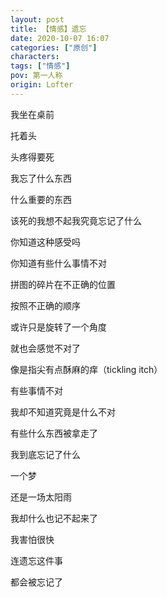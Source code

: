 ```yaml
---
layout: post
title: 【情感】遗忘
date: 2020-10-07 16:07
categories: ["原创"]
characters: 
tags: ["情感"]
pov: 第一人称
origin: Lofter
---
```


我坐在桌前

托着头

头疼得要死

我忘了什么东西

什么重要的东西

该死的我想不起我究竟忘记了什么

你知道这种感受吗

你知道有些什么事情不对

拼图的碎片在不正确的位置

按照不正确的顺序

或许只是旋转了一个角度

就也会感觉不对了

像是指尖有点酥麻的痒（tickling itch）

有些事情不对

我却不知道究竟是什么不对

有些什么东西被拿走了

我到底忘记了什么

一个梦

还是一场太阳雨

我却什么也记不起来了

我害怕很快

连遗忘这件事

都会被忘记了

